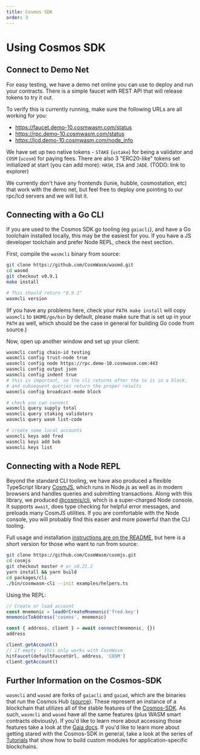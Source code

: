 ```yaml
---
title: Cosmos SDK
order: 3
---
```


# Using Cosmos SDK

## Connect to Demo Net

For easy testing, we have a demo net online you can use to deploy and run your contracts.
There is a simple faucet with REST API that will release tokens to try it out.

To verify this is currently running, make sure the following URLs are all working for you:

- https://faucet.demo-10.cosmwasm.com/status
- https://rpc.demo-10.cosmwasm.com/status
- https://lcd.demo-10.cosmwasm.com/node_info

We have set up two native tokens - `STAKE` (`ustake`) for being a validator and
`COSM` (`ucosm`) for paying fees. There are also 3 "ERC20-like" tokens set initialized
at start (you can add more): `HASH`, `ISA` and `JADE`. (TODO: link to explorer)

We currently don't have any frontends (lunie, hubble, cosmostation, etc) that work with
the demo net, but feel free to deploy one pointing to our rpc/lcd servers and we will list it.

## Connecting with a Go CLI

If you are used to the Cosmos SDK go tooling (eg `gaiacli`), and have a Go toolchain
installed locally, this may be the easiest for you. If you have a JS developer toolchain
and prefer Node REPL, check the next section.

First, compile the `wasmcli` binary from source:

```bash
git clone https://github.com/CosmWasm/wasmd.git
cd wasmd
git checkout v0.9.1
make install

# This should return "0.9.1"
wasmcli version
```

(If you have any problems here, check your `PATH`. `make install` will copy `wasmcli` to
`$HOME/go/bin` by default, please make sure that is set up in your `PATH` as well, which should
be the case in general for building Go code from source.)

Now, open up another window and set up your client:

```bash
wasmcli config chain-id testing
wasmcli config trust-node true
wasmcli config node https://rpc.demo-10.cosmwasm.com:443
wasmcli config output json
wasmcli config indent true
# this is important, so the cli returns after the tx is in a block,
# and subsequent queries return the proper results
wasmcli config broadcast-mode block

# check you can connect
wasmcli query supply total
wasmcli query staking validators
wasmcli query wasm list-code

# create some local accounts
wasmcli keys add fred
wasmcli keys add bob
wasmcli keys list
```

## Connecting with a Node REPL

Beyond the standard CLI tooling, we have also produced a flexible TypeScript library [CosmJS](https://github.com/CosmWasm/cosmjs), which runs in Node.js as well as in modern browsers and handles queries and submitting transactions.
Along with this library, we produced [@cosmjs/cli](https://www.npmjs.com/package/@cosmjs/cli), which is a super-charged
Node console. It supports `await`, does type checking for helpful error messages, and preloads many CosmJS utilities.
If you are comfortable with the Node console, you will probably find this easier and more powerful than the CLI tooling.

Full usage and installation [instructions are on the README](https://github.com/CosmWasm/cosmjs/tree/master/packages/cli), but here is a short version for those who want to run from source:

```bash
git clone https://github.com/CosmWasm/cosmjs.git
cd cosmjs
git checkout master # or v0.21.2
yarn install && yarn build
cd packages/cli
./bin/cosmwasm-cli --init examples/helpers.ts
```

Using the REPL:

```js
// Create or load account
const mnemonic = loadOrCreateMnemonic('fred.key')
mnemonicToAddress('cosmos', mnemonic)

const { address, client } = await connect(mnemonic, {})
address

client.getAccount()
// if empty - this only works with CosmWasm
hitFaucet(defaultFaucetUrl, address, 'COSM')
client.getAccount()
```

## Further Information on the Cosmos-SDK

`wasmcli` and `wasmd` are forks of `gaiacli` and `gaiad`, which are the binaries that run the Cosmos Hub ([source](https://github.com/cosmos/gaia)). These represent an instance of a blockchain that utilizes all of the stable features of the [Cosmos-SDK](https://github.com/cosmos/cosmos-sdk). As such, `wasmcli` and `wasmd` have all the same features (plus WASM smart contracts obviously). If you'd like to learn more about accessing those features take a look at the [Gaia docs](https://cosmos.network/docs/cosmos-hub/what-is-gaia.html). If you'd like to learn more about getting stared with the Cosmos-SDK in general, take a look at the series of [Tutorials](https://githubc.com/cosmos/tutorials) that show how to build custom modules for application-specific blockchains.
